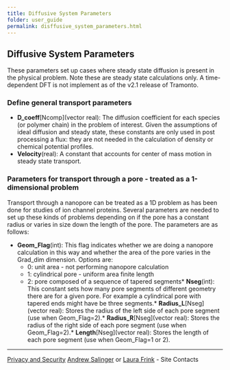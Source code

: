 ```yaml
---
title: Diffusive System Parameters
folder: user_guide
permalink: disffusive_system_parameters.html
---
```


## Diffusive System Parameters

These parameters set up cases where steady state diffusion is present in the physical problem. Note these are steady state calculations only. A time-dependent DFT is not implement as of the v2.1 release of Tramonto.

### Define general transport parameters

*   **D_coeff**[Ncomp](vector real): The diffusion coefficient for each species (or polymer chain) in the problem of interest. Given the assumptions of ideal diffusion and steady state, these constants are only used in post processing a flux: they are not needed in the calculation of density or chemical potential profiles.
*   **Velocity**(real): A constant that accounts for center of mass motion in steady state transport.

### Parameters for transport through a pore - treated as a 1-dimensional problem

Transport through a nanopore can be treated as a 1D problem as has been done for studies of ion channel proteins. Several parameters are needed to set up these kinds of problems depending on if the pore has a constant radius or varies in size down the length of the pore. The parameters are as follows:

*   **Geom_Flag**(int): This flag indicates whether we are doing a nanopore calculation in this way and whether the area of the pore varies in the Grad_dim dimension. Options are:
    *   0: unit area - not performing nanopore calculation
    *   1: cylindrical pore - uniform area finite length
    *   2: pore composed of a sequence of tapered segments*   **Nseg**(int): This constant sets how many pore segments of different geometry there are for a given pore. For example a cylindrical pore with tapered ends might have be three segments.*   **Radius_L**[Nseg](vector real): Stores the radius of the left side of each pore segment (use when Geom_Flag=2).*   **Radius_R**[Nseg](vector real): Stores the radius of the right side of each pore segment (use when Geom_Flag=2).*   **Length**[Nseg](vector real): Stores the length of each pore segment (use when Geom_Flag=1 or 2).

***

[Privacy and Security](http://www.sandia.gov/general/privacy-security/index.html)
[Andrew Salinger](mailto:agsalin@sandia.gov) or [Laura Frink](mailto:ljfrink@colderinsights.com) - Site Contacts 